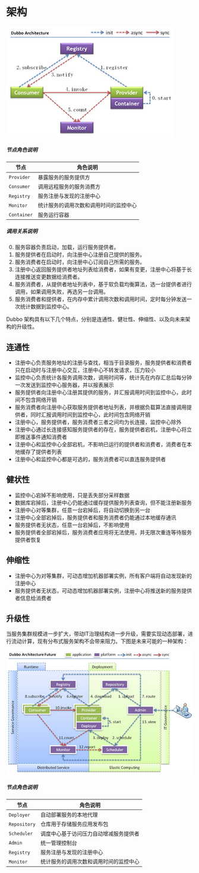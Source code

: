 # 架构

![dubbo-architucture](../sources/images/dubbo-architecture.jpg)

##### 节点角色说明

| 节点  | 角色说明 |
| ------------- | ------------- |
| `Provider`  | 暴露服务的服务提供方 |
| `Consumer`  | 调用远程服务的服务消费方 |
| `Registry`  | 服务注册与发现的注册中心 |
| `Monitor`  | 统计服务的调用次数和调用时间的监控中心 |
| `Container`  | 服务运行容器 |

##### 调用关系说明

0. 服务容器负责启动，加载，运行服务提供者。
1. 服务提供者在启动时，向注册中心注册自己提供的服务。
2. 服务消费者在启动时，向注册中心订阅自己所需的服务。
3. 注册中心返回服务提供者地址列表给消费者，如果有变更，注册中心将基于长连接推送变更数据给消费者。
4. 服务消费者，从提供者地址列表中，基于软负载均衡算法，选一台提供者进行调用，如果调用失败，再选另一台调用。
5. 服务消费者和提供者，在内存中累计调用次数和调用时间，定时每分钟发送一次统计数据到监控中心。

Dubbo 架构具有以下几个特点，分别是连通性、健壮性、伸缩性、以及向未来架构的升级性。

## 连通性

* 注册中心负责服务地址的注册与查找，相当于目录服务，服务提供者和消费者只在启动时与注册中心交互，注册中心不转发请求，压力较小
* 监控中心负责统计各服务调用次数，调用时间等，统计先在内存汇总后每分钟一次发送到监控中心服务器，并以报表展示
* 服务提供者向注册中心注册其提供的服务，并汇报调用时间到监控中心，此时间不包含网络开销
* 服务消费者向注册中心获取服务提供者地址列表，并根据负载算法直接调用提供者，同时汇报调用时间到监控中心，此时间包含网络开销
* 注册中心，服务提供者，服务消费者三者之间均为长连接，监控中心除外
* 注册中心通过长连接感知服务提供者的存在，服务提供者宕机，注册中心将立即推送事件通知消费者
* 注册中心和监控中心全部宕机，不影响已运行的提供者和消费者，消费者在本地缓存了提供者列表
* 注册中心和监控中心都是可选的，服务消费者可以直连服务提供者

## 健状性

* 监控中心宕掉不影响使用，只是丢失部分采样数据
* 数据库宕掉后，注册中心仍能通过缓存提供服务列表查询，但不能注册新服务
* 注册中心对等集群，任意一台宕掉后，将自动切换到另一台
* 注册中心全部宕掉后，服务提供者和服务消费者仍能通过本地缓存通讯
* 服务提供者无状态，任意一台宕掉后，不影响使用
* 服务提供者全部宕掉后，服务消费者应用将无法使用，并无限次重连等待服务提供者恢复

## 伸缩性

* 注册中心为对等集群，可动态增加机器部署实例，所有客户端将自动发现新的注册中心
* 服务提供者无状态，可动态增加机器部署实例，注册中心将推送新的服务提供者信息给消费者

## 升级性

当服务集群规模进一步扩大，带动IT治理结构进一步升级，需要实现动态部署，进行流动计算，现有分布式服务架构不会带来阻力。下图是未来可能的一种架构：

![dubbo-architucture-futures](../sources/images/dubbo-architecture-future.jpg)

##### 节点角色说明

| 节点  | 角色说明 |
| ------------- | ------------- |
| `Deployer `  | 自动部署服务的本地代理 |
| `Repository`  | 仓库用于存储服务应用发布包 |
| `Scheduler`  | 调度中心基于访问压力自动增减服务提供者 |
| `Admin`  | 统一管理控制台 |
| `Registry`  | 服务注册与发现的注册中心 |
| `Monitor`  | 统计服务的调用次数和调用时间的监控中心 |